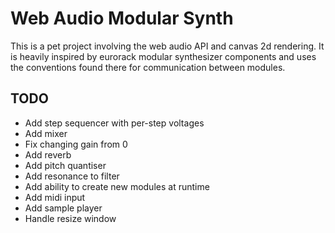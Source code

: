 # Web Audio Modular Synth
This is a pet project involving the web audio API and canvas 2d rendering. It is heavily inspired by eurorack modular synthesizer components and uses the conventions found there for communication between modules.
## TODO
- Add step sequencer with per-step voltages
- Add mixer
- Fix changing gain from 0
- Add reverb
- Add pitch quantiser
- Add resonance to filter
- Add ability to create new modules at runtime
- Add midi input
- Add sample player
- Handle resize window
